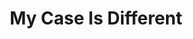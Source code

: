 ---
title: "My Case Is Different"
url: /monrovia/my-case-is-different-un-drive/
shop: convenience
---